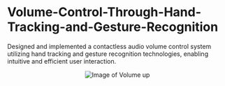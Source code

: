 # Volume-Control-Through-Hand-Tracking-and-Gesture-Recognition
Designed and implemented a contactless audio volume control system utilizing hand tracking and gesture recognition technologies, enabling intuitive and efficient user interaction.

<p align="center">
  <img src="https://github.com/user-attachments/assets/1e859c32-1eeb-4379-a54d-7b6b4571f211" alt="Image of Volume up">
</p>
